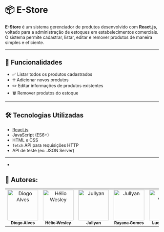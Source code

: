 # 📦 E-Store

**E-Store** é um sistema gerenciador de produtos desenvolvido com **React.js**, voltado para a administração de estoques em estabelecimentos comerciais. O sistema permite cadastrar, listar, editar e remover produtos de maneira simples e eficiente.

---

## 🚀 Funcionalidades

- ✅ Listar todos os produtos cadastrados  
- ➕ Adicionar novos produtos  
- ✏️ Editar informações de produtos existentes  
- 🗑️ Remover produtos do estoque  

---

## 🛠️ Tecnologias Utilizadas

- [React.js](https://reactjs.org/)
- JavaScript (ES6+)
- HTML e CSS
- `fetch` API para requisições HTTP
- API de teste (ex: JSON Server)

---

- </div>
<h2>🔷 Autores:</h2>
<div>
  <table>
    <tr>
      <td align="center">
        <a href="https://github.com/Diogoalves-dev" >
          <img src="[https://avatars.githubusercontent.com/u/111232477?v=4](https://avatars.githubusercontent.com/u/153462940?v=4)" alt="Diogo Alves"
            width="100px" >
          <br>
          <sub><b>Diogo Alves</b></sub>
        </a>
      </td>
      <td align="center">
        <a href="https://github.com/heliowesley1">
          <img src="[https://avatars.githubusercontent.com/u/203657092?v=4](https://avatars.githubusercontent.com/u/174755877?v=4)" alt="Hélio Wesley"
            width="100px" />
          <br />
          <sub><b>Hélio Wesley</b></sub>
        </a>
      </td>
      <td align="center">
          <a href="https://github.com/jullyanvpr">
            <img src="https://avatars.githubusercontent.com/u/42738513?v=4" alt="Jullyan"
             width="100px"/>
            <br />
            <sub><b>Jullyan</b></sub>
          </a>
      </td>
      <td align="center">
          <a href="https://github.com/Rayanagmss">
            <img src="https://avatars.githubusercontent.com/u/173968372?v=4" alt="Jullyan"
             width="100px" />
            <br />
            <sub><b>Rayana Gomes</b></sub>
          </a>
      </td>
            <td align="center">
          <a href="https://github.com/Lucas190118">
            <img src="https://avatars.githubusercontent.com/u/125762313?v=4" alt="Lucas Viana"
             width="100px" />
            <br />
            <sub><b>Lucas Viana</b></sub>
          </a>
      </td>
      </td>
      <td align="center">
          <a href="https://github.com/ValnicioJunior">
            <img src="https://avatars.githubusercontent.com/u/206711598?v=4" alt="Valnicio Junior"
             width="100px" />
            <br />
            <sub><b>Valnicio Junior</b></sub>
          </a>
      </td>
    </tr>
  </table>
</div>
